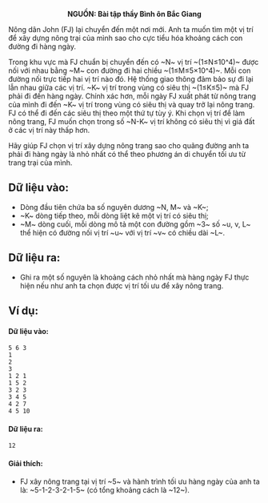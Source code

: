 **<center>NGUỒN: Bài tập thầy Bình ôn Bắc Giang</center>**

Nông dân John (FJ) lại chuyển đến một nơi mới. Anh ta muốn tìm một vị trí để xây dựng nông trại của mình sao cho cực tiểu hóa khoảng cách con đường đi hàng ngày.

Trong khu vực mà FJ chuẩn bị chuyển đến có ~N~ vị trí ~(1≤N≤10^4)~ được nối với nhau bằng ~M~ con đường đi hai chiều ~(1≤M≤5×10^4)~. Mỗi con đường nối trực tiếp hai vị trí nào đó. Hệ thống giao thông đảm bảo sự đi lại lẫn nhau giữa các vị trí. ~K~ vị trí trong vùng có siêu thị ~(1≤K≤5)~ mà FJ phải đi đến hàng ngày. Chính xác hơn, mỗi ngày FJ xuất phát từ nông trang của mình đi đến ~K~ vị trí trong vùng có siêu thị và quay trở lại nông trang. FJ có thể đi đến các siêu thị theo một thứ tự tùy ý. Khi chọn vị trí để làm nông trang, FJ muốn chọn trong số ~N-K~ vị trí không có siêu thị vì giá đất ở các vị trí này thấp hơn.

Hãy giúp FJ chọn vị trí xây dựng nông trang sao cho quãng đường anh ta phải đi hàng ngày là nhỏ nhất có thể theo phương án di chuyển tối ưu từ trang trại của mình.

## Dữ liệu vào:
- Dòng đầu tiên chứa ba số nguyên dương ~N, M~ và ~K~;
- ~K~ dòng tiếp theo, mỗi dòng liệt kê một vị trí có siêu thị;
- ~M~ dòng cuối, mỗi dòng mô tả một con đường gồm ~3~ số ~u, v, L~ thể hiện có đường nối vị trí ~u~ với vị trí ~v~ có chiều dài ~L~.

## Dữ liệu ra:
- Ghi ra một số nguyên là khoảng cách nhỏ nhất mà hàng ngày FJ thực hiện nếu như anh ta chọn được vị trí tối ưu để xây nông trang.

## Ví dụ:
#### Dữ liệu vào:
```
5 6 3
1
2
3
1 2 1
1 5 2
3 2 3
3 4 5
4 2 7
4 5 10
```

#### Dữ liệu ra:
```
12
```

#### Giải thích:
- FJ xây nông trang tại vị trí ~5~ và hành trình tối ưu hàng ngày của anh ta là: ~5-1-2-3-2-1-5~ (có tổng khoảng cách là ~12~).